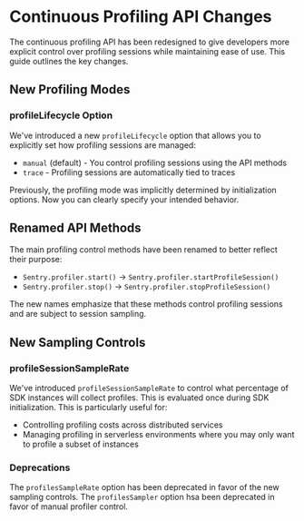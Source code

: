 # Continuous Profiling API Changes

The continuous profiling API has been redesigned to give developers more explicit control over profiling sessions while maintaining ease of use. This guide outlines the key changes.

## New Profiling Modes

### profileLifecycle Option

We've introduced a new `profileLifecycle` option that allows you to explicitly set how profiling sessions are managed:

- `manual` (default) - You control profiling sessions using the API methods
- `trace` - Profiling sessions are automatically tied to traces

Previously, the profiling mode was implicitly determined by initialization options. Now you can clearly specify your intended behavior.

## Renamed API Methods

The main profiling control methods have been renamed to better reflect their purpose:

- `Sentry.profiler.start()` → `Sentry.profiler.startProfileSession()`
- `Sentry.profiler.stop()` → `Sentry.profiler.stopProfileSession()`

The new names emphasize that these methods control profiling sessions and are subject to session sampling.

## New Sampling Controls

### profileSessionSampleRate

We've introduced `profileSessionSampleRate` to control what percentage of SDK instances will collect profiles. This is evaluated once during SDK initialization. This is particularly useful for:

- Controlling profiling costs across distributed services
- Managing profiling in serverless environments where you may only want to profile a subset of instances

### Deprecations

The `profilesSampleRate` option has been deprecated in favor of the new sampling controls.
The `profilesSampler` option hsa been deprecated in favor of manual profiler control.
